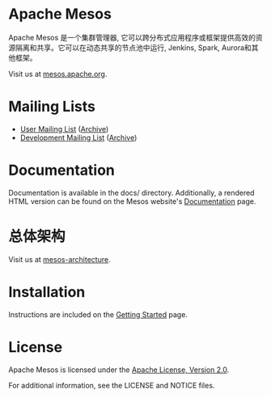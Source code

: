 # Apache Mesos

Apache Mesos 是一个集群管理器, 它可以跨分布式应用程序或框架提供高效的资源隔离和共享。它可以在动态共享的节点池中运行,
Jenkins, Spark, Aurora和其他框架。

Visit us at [mesos.apache.org](http://mesos.apache.org).

# Mailing Lists

 * [User Mailing List](mailto:user-subscribe@mesos.apache.org) ([Archive](https://mail-archives.apache.org/mod_mbox/mesos-user/))
 * [Development Mailing List](mailto:dev-subscribe@mesos.apache.org) ([Archive](https://mail-archives.apache.org/mod_mbox/mesos-dev/))

# Documentation

Documentation is available in the docs/ directory. Additionally, a rendered HTML
version can be found on the Mesos website's [Documentation](http://mesos.apache.org/documentation/) page.

# 总体架构
Visit us at [mesos-architecture](http://dongxicheng.org/apache-mesos/meso-architecture/).

# Installation

Instructions are included on the [Getting Started](http://mesos.apache.org/getting-started/) page.

# License

Apache Mesos is licensed under the [Apache License, Version 2.0](http://www.apache.org/licenses/LICENSE-2.0).

For additional information, see the LICENSE and NOTICE files.

